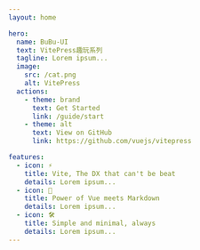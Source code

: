 ```yaml
---
layout: home

hero:
  name: BuBu-UI
  text: VitePress趣玩系列
  tagline: Lorem ipsum...
  image:
    src: /cat.png
    alt: VitePress
  actions:
    - theme: brand
      text: Get Started
      link: /guide/start
    - theme: alt
      text: View on GitHub
      link: https://github.com/vuejs/vitepress

features:
  - icon: ⚡️
    title: Vite, The DX that can't be beat
    details: Lorem ipsum...
  - icon: 🖖
    title: Power of Vue meets Markdown
    details: Lorem ipsum...
  - icon: 🛠️
    title: Simple and minimal, always
    details: Lorem ipsum...
---
```

